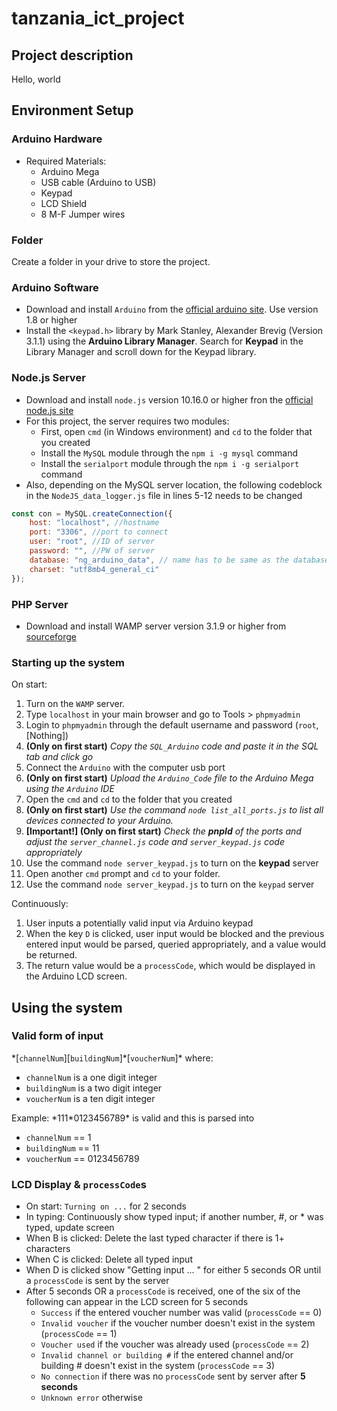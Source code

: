 # tanzania_ict_project
## Project description
Hello, world 

## Environment Setup

### Arduino Hardware 
- Required Materials:
  - Arduino Mega 
  - USB cable (Arduino to USB)
  - Keypad
  - LCD Shield 
  - 8 M-F Jumper wires 

### Folder
Create a folder in your drive to store the project. 

### Arduino Software
- Download and install `Arduino` from the [official arduino site](arduino.cc). Use version 1.8 or higher
- Install the `<keypad.h>` library by Mark Stanley, Alexander Brevig (Version 3.1.1) using the **Arduino Library Manager**. Search for **Keypad** in the Library Manager and scroll down for the Keypad library. 

### Node.js Server
- Download and install `node.js` version 10.16.0 or higher fron the [official node.js site](https://nodejs.org/en/)
- For this project, the server requires two modules:
  - First, open `cmd` (in Windows environment) and `cd` to the folder that you created
  - Install the `MySQL` module through the `npm i -g mysql` command
  - Install the `serialport` module through the `npm i -g serialport` command
- Also, depending on the MySQL server location, the following codeblock in the `NodeJS_data_logger.js` file in lines 5-12 needs to be changed

```javascript tomorrow
const con = MySQL.createConnection({
    host: "localhost", //hostname
    port: "3306", //port to connect 
    user: "root", //ID of server
    password: "", //PW of server 
    database: "ng_arduino_data", // name has to be same as the database to connect 
    charset: "utf8mb4_general_ci"
});
```

### PHP Server
- Download and install WAMP server version 3.1.9 or higher from [sourceforge](https://sourceforge.net/projects/wampserver/)

### Starting up the system
On start: 
1. Turn on the `WAMP` server. 
2. Type `localhost` in your main browser and go to Tools > `phpmyadmin` 
3. Login to `phpmyadmin` through the default username and password (`root`, [Nothing]) 
4. **(Only on first start)** _Copy the `SQL_Arduino` code and paste it in the SQL tab and click go_
5. Connect the `Arduino` with the computer usb port
6. **(Only on first start)** _Upload the `Arduino_Code` file to the Arduino Mega using the `Arduino` IDE_
7. Open the `cmd` and `cd` to the folder that you created
8. **(Only on first start)** _Use the command `node list_all_ports.js` to list all devices connected to your Arduino._ 
9. **\[Important!\] (Only on first start)** _Check the **pnpId** of the ports and adjust the `server_channel.js` code and `server_keypad.js` code appropriately_
10. Use the command `node server_keypad.js` to turn on the **keypad** server
11. Open another `cmd` prompt and `cd` to your folder.
12. Use the command `node server_keypad.js` to turn on the `keypad` server

Continuously: 
1. User inputs a potentially valid input via Arduino keypad
2. When the key `D` is clicked, user input would be blocked and the previous entered input would be parsed, queried appropriately, and a value would be returned. 
3. The return value would be a `processCode`, which would be displayed in the Arduino LCD screen.


## Using the system

### Valid form of input
\*\[`channelNum`\]\[`buildingNum`\]\*\[`voucherNum`\]\*
where: 
- `channelNum` is a one digit integer
- `buildingNum` is a two digit integer
- `voucherNum` is a ten digit integer

Example: 
\*111\*0123456789\* is valid and this is parsed into 
- `channelNum` == 1
- `buildingNum` == 11
- `voucherNum` == 0123456789

### LCD Display & `processCode`s
- On start: `Turning on ...` for 2 seconds
- In typing: Continuously show typed input; if another number, #, or * was typed, update screen
- When B is clicked: Delete the last typed character if there is 1+ characters
- When C is clicked: Delete all typed input
- When D is clicked show "Getting input ... " for either 5 seconds OR until a `processCode` is sent by the server
- After 5 seconds OR a `processCode` is received, one of the six of the following can appear in the LCD screen for 5 seconds 
  - `Success` if the entered voucher number was valid (`processCode` == 0)
  - `Invalid voucher` if the voucher number doesn't exist in the system (`processCode` == 1)
  - `Voucher used` if the voucher was already used (`processCode` == 2)
  - `Invalid channel or building #` if the entered channel and/or building # doesn't exist in the system (`processCode` == 3)
  - `No connection` if there was no `processCode` sent by server after **5 seconds**
  - `Unknown error` otherwise
   

  




